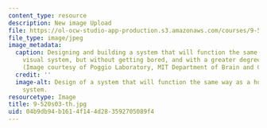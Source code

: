```yaml
---
content_type: resource
description: New image Upload
file: https://ol-ocw-studio-app-production.s3.amazonaws.com/courses/9-520-statistical-learning-theory-and-applications-spring-2003/04b9db94b1614f144d283592705089f4_9-520s03-th.jpg
file_type: image/jpeg
image_metadata:
  caption: Designing and building a system that will function the same way as a human
    visual system, but without getting bored, and with a greater degree of accuracy.
    (Image courtesy of Poggio Laboratory, MIT Department of Brain and Cognitive Sciences.)
  credit: ''
  image-alt: Design of a system that will function the same way as a human visual
    system.
resourcetype: Image
title: 9-520s03-th.jpg
uid: 04b9db94-b161-4f14-4d28-3592705089f4
---
```

